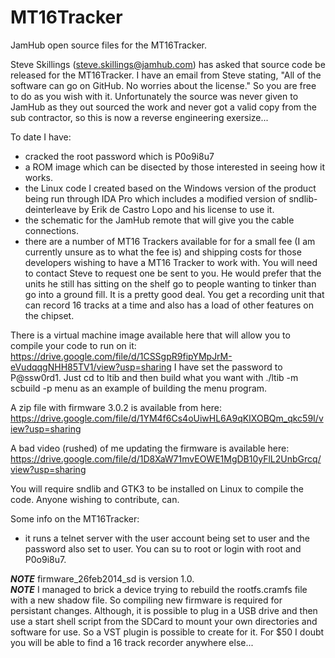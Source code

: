 # MT16Tracker
JamHub open source files for the MT16Tracker.

Steve Skillings (steve.skillings@jamhub.com) has asked that source code be released for the MT16Tracker.  I have an email from Steve stating, "All of the software can go on GitHub.  No worries about the license." So you are free to do as you wish with it.  Unfortunately the source was never given to JamHub as they out sourced the work and never got a valid copy from the sub contractor, so this is now a reverse engineering exersize...

To date I have:
- cracked the root password which is P0o9i8u7
- a ROM image which can be disected by those interested in seeing how it works.
- the Linux code I created based on the Windows version of the product being run through IDA Pro which includes a modified version of sndlib-deinterleave by Erik de Castro Lopo and his license to use it.
- the schematic for the JamHub remote that will give you the cable connections.
- there are a number of MT16 Trackers available for for a small fee (I am currently unsure as to what the fee is) and shipping costs for those developers wishing to have a MT16 Tracker to work with.  You will need to contact Steve to request one be sent to you.  He would prefer that the units he still has sitting on the shelf go to people wanting to tinker than go into a ground fill.  It is a pretty good deal.  You get a recording unit that can record 16 tracks at a time and also has a load of other features on the chipset.

There is a virtual machine image available here that will allow you to compile your code to run on it:
https://drive.google.com/file/d/1CSSgpR9fipYMpJrM-eVudqqgNHH85TV1/view?usp=sharing
I have set the password to P@ssw0rd1.  Just cd to ltib and then build what you want with ./ltib -m scbuild -p menu as an example of building the menu program.

A zip file with firmware 3.0.2 is available from here:
https://drive.google.com/file/d/1YM4f6Cs4oUiwHL6A9qKIXOBQm_qkc59I/view?usp=sharing

A bad video (rushed) of me updating the firmware is available here:
https://drive.google.com/file/d/1D8XaW71mvEOWE1MgDB10yFlL2UnbGrcq/view?usp=sharing

You will require sndlib and GTK3 to be installed on Linux to compile the code.   Anyone wishing to contribute, can.

Some info on the MT16Tracker:
- it runs a telnet server with the user account being set to user and the password also set to user.  You can su to root or login with root and P0o9i8u7.
 

***NOTE*** firmware_26feb2014_sd is version 1.0.  
***NOTE*** I managed to brick a device trying to rebuild the rootfs.cramfs file with a new shadow file.  So compiling new firmware is required for persistant changes.  Although, it is possible to plug in a USB drive and then use a start shell script from the SDCard to mount your own directories and software for use.  So a VST plugin is possible to create for it.  For $50 I doubt you will be able to find a 16 track recorder anywhere else...
